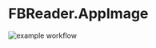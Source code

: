 # FBReader.AppImage

![example workflow](https://github.com/nx-appbuild-hub/FBReader.AppImage//actions/workflows/makefile.yml/badge.svg)
